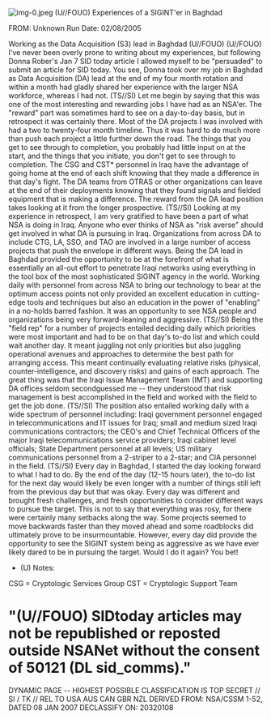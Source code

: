 ![img-0.jpeg](img-0.jpeg)
(U//FOUO) Experiences of a SIGINT'er in Baghdad

FROM:
Unknown
Run Date: 02/08/2005

Working as the Data Acquisition (S3) lead in Baghdad (U//FOUO)
(U//FOUO) I've never been overly prone to writing about my experiences, but following Donna
Rober's Jan 7 SID today article I allowed myself to be "persuaded" to submit an article for SID today. You see, Donna took over my job in Baghdad as Data Acquisition (DA) lead at the end of my four month rotation and within a month had gladly shared her experience with the larger NSA workforce, whereas I had not.
(TS//SI) Let me begin by saying that this was one of the most interesting and rewarding jobs I have had as an NSA'er. The "reward" part was sometimes hard to see on a day-to-day basis, but in retrospect it was certainly there. Most of the DA projects I was involved with had a two to twenty-four month timeline. Thus it was hard to do much more than push each project a little further down the road. The things that you get to see through to completion, you probably had little input on at the start, and the things that you initiate, you don't get to see through to completion. The CSG and CST* personnel in Iraq have the advantage of going home at the end of each shift knowing that they made a difference in that day's fight. The DA teams from OTRAS or other organizations can leave at the end of their deployments knowing that they found signals and fielded equipment that is making a difference. The reward from the DA lead position takes looking at it from the longer prospective.
(TS//SI) Looking at my experience in retrospect, I am very gratified to have been a part of what NSA is doing in Iraq. Anyone who ever thinks of NSA as "risk averse" should get involved in what DA is pursuing in Iraq. Organizations from across DA to include CTG, LA, SSO, and TAO are involved in a large number of access projects that push the envelope in different ways. Being the DA lead in Baghdad provided the opportunity to be at the forefront of what is essentially an all-out effort to penetrate Iraqi networks using everything in the tool box of the most sophisticated SIGINT agency in the world. Working daily with personnel from across NSA to bring our technology to bear at the optimum access points not only provided an excellent education in cutting-edge tools and techniques but also an education in the power of "enabling" in a no-holds barred fashion. It was an opportunity to see NSA people and organizations being very forward-leaning and aggressive.
(TS//SI) Being the "field rep" for a number of projects entailed deciding daily which priorities were most important and had to be on that day's to-do list and which could wait another day. It meant juggling not only priorities but also juggling operational avenues and approaches to determine the best path for arranging access. This meant continually evaluating relative risks (physical, counter-intelligence, and discovery risks) and gains of each approach. The great thing was that the Iraqi Issue Management Team (IMT) and supporting DA offices seldom secondguessed me -- they understood that risk management is best accomplished in the field and worked with the field to get the job done.
(TS//SI) The position also entailed working daily with a wide spectrum of personnel including: Iraqi government personnel engaged in telecommunications and IT issues for Iraq; small and medium sized Iraqi communications contractors; the CEO's and Chief Technical Officers of the major Iraqi telecommunications service providers; Iraqi cabinet level officials; State Department personnel at all levels; US military communications personnel from a 2-striper to a 2-star; and CIA personnel in the field.
(TS//SI) Every day in Baghdad, I started the day looking forward to what I had to do. By the end of the day (12-15 hours later), the to-do list for the next day would likely be even longer
with a number of things still left from the previous day but that was okay. Every day was different and brought fresh challenges, and fresh opportunities to consider different ways to pursue the target. This is not to say that everything was rosy, for there were certainly many setbacks along the way. Some projects seemed to move backwards faster than they moved ahead and some roadblocks did ultimately prove to be insurmountable. However, every day did provide the opportunity to see the SIGINT system being as aggressive as we have ever likely dared to be in pursuing the target. Would I do it again? You bet!

* (U) Notes:

CSG = Cryptologic Services Group
CST = Cryptologic Support Team

# "(U//FOUO) SIDtoday articles may not be republished or reposted outside NSANet without the consent of $\mathbf{5 0 1 2 1}$ (DL sid_comms)." 

DYNAMIC PAGE -- HIGHEST POSSIBLE CLASSIFICATION IS TOP SECRET // SI / TK // REL TO USA AUS CAN GBR NZL DERIVED FROM: NSA/CSSM 1-52, DATED 08 JAN 2007 DECLASSIFY ON: 20320108
